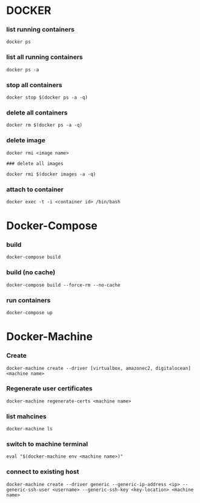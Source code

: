 # DOCKER 

### list running containers
```
docker ps
```
### list all running containers
```
docker ps -a
```
### stop all containers
```
docker stop $(docker ps -a -q)
```
### delete all containers
```
docker rm $(docker ps -a -q)
```
### delete image
```
docker rmi <image name>

### delete all images

docker rmi $(docker images -a -q)
```
### attach to container
```
docker exec -t -i <container id> /bin/bash
```

# Docker-Compose
### build
```
docker-compose build
```

### build (no cache)
```
docker-compose build --force-rm --no-cache
```

### run containers
```
docker-compose up
```

# Docker-Machine
### Create
```
docker-machine create --driver [virtualbox, amazonec2, digitalocean] <machine name>
```
### Regenerate user certificates
```
docker-machine regenerate-certs <machine name>
```
### list mahcines
```
docker-machine ls
```
### switch to machine terminal
```
eval "$(docker-machine env <machine name>)"
```
### connect to existing host
```
docker-machine create --driver generic --generic-ip-address <ip> --generic-ssh-user <username> --generic-ssh-key <key-location> <machine name>
```








